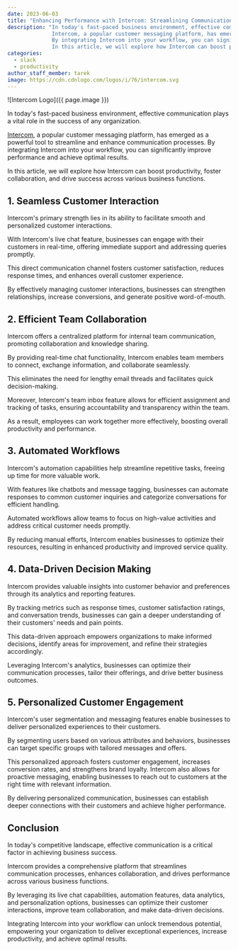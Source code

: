 ```yaml
---
date: 2023-06-03
title: "Enhancing Performance with Intercom: Streamlining Communication for Optimal Results"
description: "In today's fast-paced business environment, effective communication plays a vital role in the success of any organization. 
              Intercom, a popular customer messaging platform, has emerged as a powerful tool to streamline and enhance communication processes. 
              By integrating Intercom into your workflow, you can significantly improve performance and achieve optimal results. 
              In this article, we will explore how Intercom can boost productivity, foster collaboration, and drive success across various business functions."
categories:
  - slack
  - productivity
author_staff_member: tarek
image: https://cdn.cdnlogo.com/logos/i/76/intercom.svg
---
```

![Intercom Logo]({{ page.image }})

In today's fast-paced business environment, effective communication plays a vital role in the success of any organization. 

[Intercom](https://www.intercom.com/), a popular customer messaging platform, has emerged as a powerful tool to streamline and enhance communication processes. 
By integrating Intercom into your workflow, you can significantly improve performance and achieve optimal results. 

In this article, we will explore how Intercom can boost productivity, foster collaboration, and drive success across various business functions.

## **1. Seamless Customer Interaction**

Intercom's primary strength lies in its ability to facilitate smooth and personalized customer interactions. 

With Intercom's live chat feature, businesses can engage with their customers in real-time, offering immediate support and addressing queries promptly. 

This direct communication channel fosters customer satisfaction, reduces response times, and enhances overall customer experience. 

By effectively managing customer interactions, businesses can strengthen relationships, increase conversions, and generate positive word-of-mouth.

## **2. Efficient Team Collaboration**

Intercom offers a centralized platform for internal team communication, promoting collaboration and knowledge sharing. 

By providing real-time chat functionality, Intercom enables team members to connect, exchange information, and collaborate seamlessly. 

This eliminates the need for lengthy email threads and facilitates quick decision-making.

Moreover, Intercom's team inbox feature allows for efficient assignment and tracking of tasks, ensuring accountability and transparency within the team. 

As a result, employees can work together more effectively, boosting overall productivity and performance.

## **3. Automated Workflows**

Intercom's automation capabilities help streamline repetitive tasks, freeing up time for more valuable work. 

With features like chatbots and message tagging, businesses can automate responses to common customer inquiries and categorize conversations for efficient handling. 

Automated workflows allow teams to focus on high-value activities and address critical customer needs promptly.

By reducing manual efforts, Intercom enables businesses to optimize their resources, resulting in enhanced productivity and improved service quality.

## **4. Data-Driven Decision Making**

Intercom provides valuable insights into customer behavior and preferences through its analytics and reporting features.

By tracking metrics such as response times, customer satisfaction ratings, and conversation trends, businesses can gain a deeper understanding of their customers' needs and pain points.

This data-driven approach empowers organizations to make informed decisions, identify areas for improvement, and refine their strategies accordingly.

Leveraging Intercom's analytics, businesses can optimize their communication processes, tailor their offerings, and drive better business outcomes.

## **5. Personalized Customer Engagement**

Intercom's user segmentation and messaging features enable businesses to deliver personalized experiences to their customers.

By segmenting users based on various attributes and behaviors, businesses can target specific groups with tailored messages and offers.

This personalized approach fosters customer engagement, increases conversion rates, and strengthens brand loyalty.
Intercom also allows for proactive messaging, enabling businesses to reach out to customers at the right time with relevant information.

By delivering personalized communication, businesses can establish deeper connections with their customers and achieve higher performance.

## **Conclusion**

In today's competitive landscape, effective communication is a critical factor in achieving business success.

Intercom provides a comprehensive platform that streamlines communication processes, enhances collaboration, and drives performance across various business functions.

By leveraging its live chat capabilities, automation features, data analytics, and personalization options, businesses can optimize their customer interactions, improve team collaboration, and make data-driven decisions.

Integrating Intercom into your workflow can unlock tremendous potential, empowering your organization to deliver exceptional experiences, increase productivity, and achieve optimal results.
